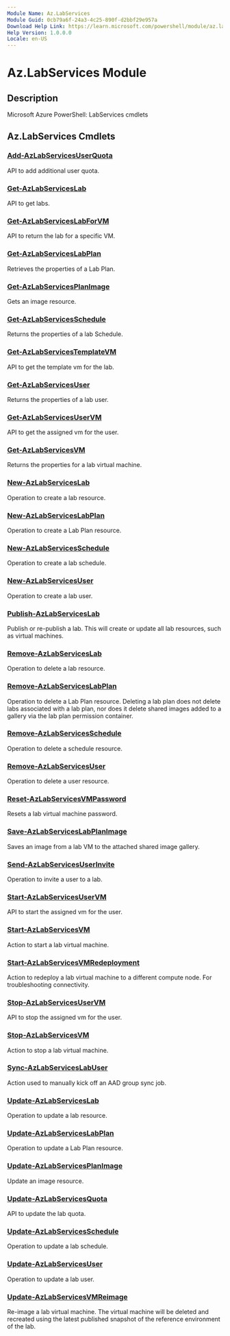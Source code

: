 ```yaml
---
Module Name: Az.LabServices
Module Guid: 0cb79a6f-24a3-4c25-890f-d2bbf29e957a
Download Help Link: https://learn.microsoft.com/powershell/module/az.labservices
Help Version: 1.0.0.0
Locale: en-US
---
```


# Az.LabServices Module
## Description
Microsoft Azure PowerShell: LabServices cmdlets

## Az.LabServices Cmdlets
### [Add-AzLabServicesUserQuota](Add-AzLabServicesUserQuota.md)
API to add additional user quota.

### [Get-AzLabServicesLab](Get-AzLabServicesLab.md)
API to get labs.

### [Get-AzLabServicesLabForVM](Get-AzLabServicesLabForVM.md)
API to return the lab for a specific VM.

### [Get-AzLabServicesLabPlan](Get-AzLabServicesLabPlan.md)
Retrieves the properties of a Lab Plan.

### [Get-AzLabServicesPlanImage](Get-AzLabServicesPlanImage.md)
Gets an image resource.

### [Get-AzLabServicesSchedule](Get-AzLabServicesSchedule.md)
Returns the properties of a lab Schedule.

### [Get-AzLabServicesTemplateVM](Get-AzLabServicesTemplateVM.md)
API to get the template vm for the lab.

### [Get-AzLabServicesUser](Get-AzLabServicesUser.md)
Returns the properties of a lab user.

### [Get-AzLabServicesUserVM](Get-AzLabServicesUserVM.md)
API to get the assigned vm for the user.

### [Get-AzLabServicesVM](Get-AzLabServicesVM.md)
Returns the properties for a lab virtual machine.

### [New-AzLabServicesLab](New-AzLabServicesLab.md)
Operation to create a lab resource.

### [New-AzLabServicesLabPlan](New-AzLabServicesLabPlan.md)
Operation to create a Lab Plan resource.

### [New-AzLabServicesSchedule](New-AzLabServicesSchedule.md)
Operation to create a lab schedule.

### [New-AzLabServicesUser](New-AzLabServicesUser.md)
Operation to create a lab user.

### [Publish-AzLabServicesLab](Publish-AzLabServicesLab.md)
Publish or re-publish a lab.
This will create or update all lab resources, such as virtual machines.

### [Remove-AzLabServicesLab](Remove-AzLabServicesLab.md)
Operation to delete a lab resource.

### [Remove-AzLabServicesLabPlan](Remove-AzLabServicesLabPlan.md)
Operation to delete a Lab Plan resource.
Deleting a lab plan does not delete labs associated with a lab plan, nor does it delete shared images added to a gallery via the lab plan permission container.

### [Remove-AzLabServicesSchedule](Remove-AzLabServicesSchedule.md)
Operation to delete a schedule resource.

### [Remove-AzLabServicesUser](Remove-AzLabServicesUser.md)
Operation to delete a user resource.

### [Reset-AzLabServicesVMPassword](Reset-AzLabServicesVMPassword.md)
Resets a lab virtual machine password.

### [Save-AzLabServicesLabPlanImage](Save-AzLabServicesLabPlanImage.md)
Saves an image from a lab VM to the attached shared image gallery.

### [Send-AzLabServicesUserInvite](Send-AzLabServicesUserInvite.md)
Operation to invite a user to a lab.

### [Start-AzLabServicesUserVM](Start-AzLabServicesUserVM.md)
API to start the assigned vm for the user.

### [Start-AzLabServicesVM](Start-AzLabServicesVM.md)
Action to start a lab virtual machine.

### [Start-AzLabServicesVMRedeployment](Start-AzLabServicesVMRedeployment.md)
Action to redeploy a lab virtual machine to a different compute node.
For troubleshooting connectivity.

### [Stop-AzLabServicesUserVM](Stop-AzLabServicesUserVM.md)
API to stop the assigned vm for the user.

### [Stop-AzLabServicesVM](Stop-AzLabServicesVM.md)
Action to stop a lab virtual machine.

### [Sync-AzLabServicesLabUser](Sync-AzLabServicesLabUser.md)
Action used to manually kick off an AAD group sync job.

### [Update-AzLabServicesLab](Update-AzLabServicesLab.md)
Operation to update a lab resource.

### [Update-AzLabServicesLabPlan](Update-AzLabServicesLabPlan.md)
Operation to update a Lab Plan resource.

### [Update-AzLabServicesPlanImage](Update-AzLabServicesPlanImage.md)
Update an image resource.

### [Update-AzLabServicesQuota](Update-AzLabServicesQuota.md)
API to update the lab quota.

### [Update-AzLabServicesSchedule](Update-AzLabServicesSchedule.md)
Operation to update a lab schedule.

### [Update-AzLabServicesUser](Update-AzLabServicesUser.md)
Operation to update a lab user.

### [Update-AzLabServicesVMReimage](Update-AzLabServicesVMReimage.md)
Re-image a lab virtual machine.
The virtual machine will be deleted and recreated using the latest published snapshot of the reference environment of the lab.

